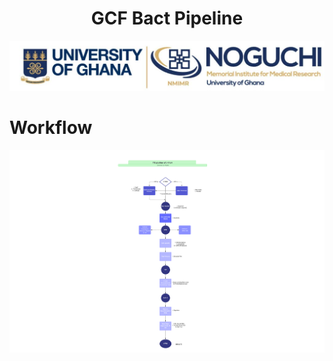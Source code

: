 
<h1 align="center"> GCF Bact Pipeline</h1>

![](./assets/nmimr.jpg)


# Workflow

![](./assets/TBpipelineWorkflow.png)
